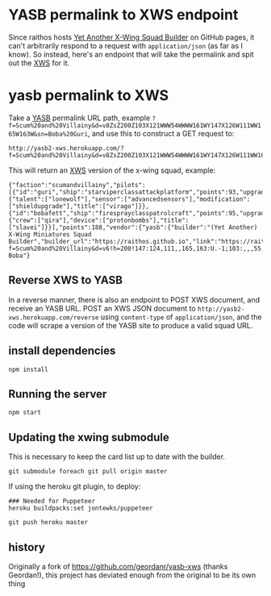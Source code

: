 # YASB permalink to XWS endpoint

Since raithos hosts [Yet Another X-Wing Squad Builder](https://raithos.github.io/xwing)
on GitHub pages, it can't arbitrarily respond to a request with
`application/json` (as far as I know).  So instead, here's an endpoint
that will take the permalink and spit out the [XWS](https://github.com/elistevens/xws-spec) for it.

# yasb permalink to XWS

Take a [YASB](https://raithos.github.io/) permalink URL path, example `?f=Scum%20and%20Villainy&d=v8ZsZ200Z103X121WWW54WWWW161WY147X126W111WW165W163W&sn=Boba%20Guri`, and use this to construct a GET request to:
```
http://yasb2-xws.herokuapp.com/?f=Scum%20and%20Villainy&d=v8ZsZ200Z103X121WWW54WWWW161WY147X126W111WW165W163W&sn=Boba%20Guri&obs=
```
This will return an [XWS](https://github.com/elistevens/xws-spec) version of the x-wing squad, example:
```
{"faction":"scumandvillainy","pilots":[{"id":"guri","ship":"starviperclassattackplatform","points":93,"upgrades":{"talent":["lonewolf"],"sensor":["advancedsensors"],"modification":["shieldupgrade"],"title":["virago"]}},{"id":"bobafett","ship":"firesprayclasspatrolcraft","points":95,"upgrades":{"crew":["qira"],"device":["protonbombs"],"title":["slavei"]}}],"points":188,"vendor":{"yasb":{"builder":"(Yet Another) X-Wing Miniatures Squad Builder","builder_url":"https://raithos.github.io","link":"https://raithos.github.io/?f=Scum%20and%20Villainy&d=v6!h=200!147:124,111,,165,163:U.-1;103:,,,55,69,,,161:U.-1&sn=Guri%20Boba&obs="}},"version":"2.0.0","name":"Guri Boba"}
```

## Reverse XWS to YASB

In a reverse manner, there is also an endpoint to POST XWS document, and receive an YASB URL.  POST an XWS JSON document to `http://yasb2-xws.herokuapp.com/reverse` using `content-type` of `application/json`, and the code will scrape a version of the YASB site to produce a valid squad URL.

## install dependencies

    npm install

## Running the server

    npm start

## Updating the xwing submodule

This is necessary to keep the card list up to date with the builder.

    git submodule foreach git pull origin master


If using the heroku git plugin, to deploy:

    ### Needed for Puppeteer
    heroku buildpacks:set jontewks/puppeteer

    git push heroku master


## history
Originally a fork of https://github.com/geordanr/yasb-xws (thanks Geordan!), this project has deviated enough from the original to be its own thing

